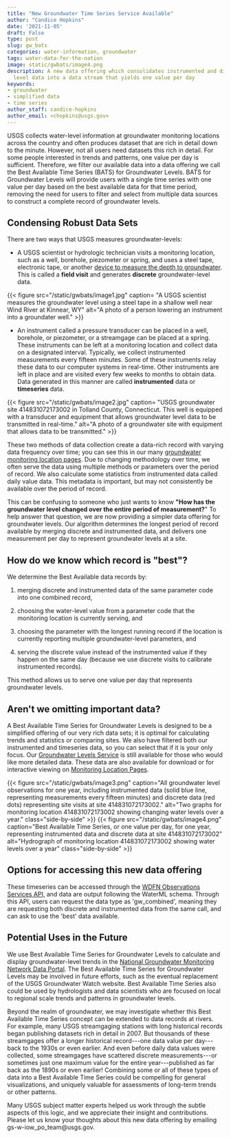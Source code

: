 ```yaml
---
title: "New Groundwater Time Series Service Available"
author: "Candice Hopkins"
date: '2021-11-05'
draft: False
type: post
slug: gw_bats
categories: water-information, groundwater
tags: water-data-for-the-nation
image: static/gwbats/image4.png
description: A new data offering which consolidates instrumented and discrete groundwater
  level data into a data stream that yields one value per day
keywords:
- groundwater
- simplified data
- time series
author_staff: candice-hopkins
author_email: <chopkins@usgs.gov>
---
```



USGS collects water-level information at groundwater monitoring
locations across the country and often produces dataset that are rich in
detail down to the minute. However, not all users need datasets this
rich in detail. For some people interested in trends and patterns, one
value per day is sufficient. Therefore, we filter our available data
into a data offering we call the Best Available Time Series (BATS) for
Groundwater Levels. BATS for Groundwater Levels will provide users with
a single time series with one value per day based on the best available
data for that time period, removing the need for users to filter and
select from multiple data sources to construct a complete record of
groundwater levels.

## Condensing Robust Data Sets

There are two ways that USGS measures groundwater-levels:

-   A USGS scientist or hydrologic technician visits a monitoring
    location, such as a well, borehole, piezometer or spring, and uses a
    steel tape, electronic tape, or another [device to measure the depth
    to
    groundwater](https://www.usgs.gov/special-topic/water-science-school/science/how-do-hydrologists-locate-groundwater?qt-science_center_objects=0#qt-science_center_objects).
    This is called a **field visit** and generates **discrete**
    groundwater-level data.

<div>
{{< figure src="/static/gwbats/image1.jpg" caption= "A USGS scientist measures the groundwater level using a steel tape in a shallow well near Wind River at Kinnear, WY" alt="A photo of a person lowering an instrument into a groundater well." >}}
</div>



-   An instrument called a pressure transducer can be placed in a well,
    borehole, or piezometer, or a streamgage can be placed at a spring.
    These instruments can be left at a monitoring location and collect
    data on a designated interval. Typically, we collect instrumented
    measurements every fifteen minutes. Some of these instruments relay
    these data to our computer systems in real-time. Other instruments
    are left in place and are visited every few weeks to months to
    obtain data. Data generated in this manner are called
    **instrumented** data or **timeseries** data.

<div>
{{< figure src="/static/gwbats/image2.jpg" caption= "USGS groundwater site
414831072173002 in Tolland County, Connecticut. This well is equipped with a transducer
and equipment that allows groundwater level data to be transmitted in
real-time." alt="A photo of a groundwater site with equipment that allows data to be transmitted." >}}

</div>



These two methods of data collection create a data-rich record with
varying data frequency over time; you can see this in our many
[groundwater monitoring location
pages](https://waterdata.usgs.gov/blog/groundwater-field-visits-monitoring-location-pages/).
Due to changing methodology over time, we often serve the data using
multiple methods or parameters over the period of record. We also
calculate some statistics from instrumented data called daily value
data. This metadata is important, but may not consistently be available
over the period of record.

This can be confusing to someone who just wants to know **"How has the
groundwater level changed over the entire period of measurement?**" To
help answer that question, we are now providing a simpler data offering
for groundwater levels. Our algorithm determines the longest period of
record available by merging discrete and instrumented data, and delivers
one measurement per day to represent groundwater levels at a site.

## 

## How do we know which record is "best"?

We determine the Best Available data records by:

1.  merging discrete and instrumented data of the same parameter code
    into one combined record,

2.  choosing the water-level value from a parameter code that the
    monitoring location is currently serving, and

3.  choosing the parameter with the longest running record if the
    location is currently reporting multiple groundwater-level
    parameters, and

4.  serving the discrete value instead of the instrumented value if they
    happen on the same day (because we use discrete visits to calibrate
    instrumented records).

This method allows us to serve one value per day that represents
groundwater levels.

## 

## Aren't we omitting important data?

A Best Available Time Series for Groundwater Levels is designed to be a
simplified offering of our very rich data sets; it is optimal for
calculating trends and statistics or comparing sites. We also have
filtered both our instrumented and timeseries data, so you can select
that if it is your only focus. Our [Groundwater Levels
Service](https://waterservices.usgs.gov/rest/GW-Levels-Test-Tool.html)
is still available for those who would like more detailed data. These
data are also available for download or for interactive viewing on
[Monitoring Location
Pages](https://waterdata.usgs.gov/blog/how-to-use-nextgen-pages/).

<div class="grid-row">

{{< figure src="/static/gwbats/image3.png" caption="All groundwater level observations for one year, including
instrumented data (solid blue line, representing measurements every fifteen minutes) and discrete data (red dots) representing site visits at site 414831072173002." alt="Two graphs for monitoring location 414831072173002 showing changing water levels over a year." class="side-by-side" >}}
{{< figure src="/static/gwbats/image4.png" caption="Best Available Time Series, or one value per day, for one
year, representing instrumented data and discrete data at site
414831072173002" alt="Hydrograph of monitoring location 414831072173002 showing water levels over a year" class="side-by-side" >}}

</div>

## Options for accessing this new data offering

These timeseries can be accessed through the [WDFN Observations Services
API,](https://labs.waterdata.usgs.gov/api/observations/swagger-ui/index.html?url=/api/observations/v3/api-docs#/Observations%20Data%20Sets/getTimeSeries)
and data are output following the WaterML schema. Through this API,
users can request the data type as 'gw_combined', meaning they are
requesting both discrete and instrumented data from the same call, and
can ask to use the 'best' data available.

## Potential Uses in the Future

We use Best Available Time Series for Groundwater Levels to calculate
and display groundwater-level trends in the [National Groundwater
Monitoring Network Data Portal](https://cida.usgs.gov/ngwmn/index.jsp).
The Best Available Time Series for Groundwater Levels may be involved in
future efforts, such as the eventual replacement of the USGS Groundwater
Watch website. Best Available Time Series also could be used by
hydrologists and data scientists who are focused on local to regional
scale trends and patterns in groundwater levels.

Beyond the realm of groundwater, we may investigate whether this Best
Available Time Series concept can be extended to data records at rivers.
For example, many USGS streamgaging stations with long historical
records began publishing datasets rich in detail in 2007. But thousands
of these streamgages offer a longer historical record---one data value
per day---back to the 1930s or even earlier. And even before daily data
values were collected, some streamgages have scattered discrete
measurements---or sometimes just one maximum value for the entire
year---published as far back as the 1890s or even earlier! Combining
some or all of these types of data into a Best Available Time Series
could be compelling for general visualizations, and uniquely valuable
for assessments of long-term trends or other patterns.

Many USGS subject matter experts helped us work through the subtle
aspects of this logic, and we appreciate their insight and
contributions. Please let us know your thoughts about this new data
offering by emailing gs-w-iow_po_team\@usgs.gov.
